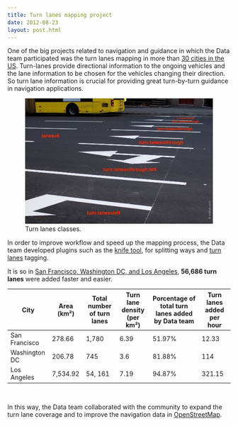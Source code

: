 ```yaml
---
title: Turn lanes mapping project
date: 2012-08-23
layout: post.html
---
```


One of the big projects related to navigation and guidance in which the Data team participated was the turn lanes mapping in more than [30 cities in the US](https://github.com/mapbox/mapping/issues/180).
Turn-lanes provide directional information to the ongoing vehicles and the lane information to be chosen for the vehicles changing their direction. So turn lane information is crucial for providing great turn-by-turn guidance in navigation applications.

<figure class="align-center">
  <img src="/assets/images/mapping_4.jpg"/>
  <figcaption>Turn lanes classes.</figcaption>
</figure>

In order to improve workflow and speed up the mapping process, the Data team developed plugins such as the [knife tool](https://wiki.openstreetmap.org/wiki/JOSM/Plugins/Knife-tool), for splitting ways and [turn lanes](https://github.com/JOSM/turnlanes-tagging/blob/master/README.md) tagging.

It is so in [San Francisco, Washington DC, and Los Angeles](https://github.com/mapbox/mapping/issues/153), <b>56,686 turn lanes</b> were added faster and easier.

<table class="table">
  <thead>
    <tr>
      <th scope="col">City</th>    
      <th scope="col">Area (km²)</th>     
      <th scope="col">Total number of turn lanes</th>
      <th scope="col">Turn lane density (per km²)</th>
      <th scope="col">Porcentage of total turn lanes added by Data team</th>
      <th scope="col">Turn lanes added per hour</th>      
    </tr>
  </thead>
  <tbody>
    <tr>
      <td>San Francisco</td>
      <td>278.66</td>
      <td>1,780</td>
      <td>6.39</td>
      <td>51.97%</td>
      <td>12.33</td>      
    </tr>
    <tr>
      <td>Washington DC</td>
      <td>206.78</td>
      <td>745</td>
      <td>3.6</td>
      <td>81.88%</td>
      <td>114</td>         
    </tr>
    <tr>
      <td>Los Angeles</td>
      <td>7,534.92</td>
      <td>54, 161</td>
      <td>7.19</td>
      <td>94.87%</td>
      <td>321.15</td>         
    </tr>    
  </tbody>
</table>
</br>

In this way, the Data team collaborated with the community to expand the turn lane coverage and to improve the navigation data in [OpenStreetMap](https://www.openstreetmap.org/).
